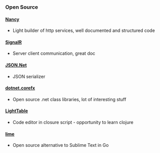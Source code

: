 ### **Open Source**

#### [Nancy](https://github.com/NancyFx/Nancy)
- Light builder of http services, well documented and structured code

#### [SignalR](https://github.com/SignalR/SignalR)
- Server client communication, great doc

#### [JSON.Net](https://github.com/JamesNK/Newtonsoft.Json)
- JSON serializer

#### [dotnet.corefx](https://github.com/dotnet/corefx)
- Open source .net class libraries, lot of interesting stuff

#### [LightTable](https://github.com/LightTable/LightTable)
- Code editor in closure script - opportunity to learn clojure

#### [lime](https://github.com/limetext/lime)
- Open source alternative to Sublime Text in Go
